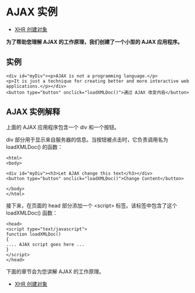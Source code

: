 
# AJAX 实例


*   [XHR 创建对象](/ajax/ajax_xmlhttprequest_create.asp "AJAX - 创建 XMLHttpRequest 对象")

**为了帮助您理解 AJAX 的工作原理，我们创建了一个小型的 AJAX 应用程序。**

## 实例

```
<div id="myDiv"><p>AJAX is not a programming language.</p>
<p>It is just a technique for creating better and more interactive web applications.</p></div>
<button type="button" onclick="loadXMLDoc()">通过 AJAX 改变内容</button>

```

## AJAX 实例解释

上面的 AJAX 应用程序包含一个 div 和一个按钮。

div 部分用于显示来自服务器的信息。当按钮被点击时，它负责调用名为 loadXMLDoc() 的函数：

```
<html>
<body>

<div id="myDiv"><h3>Let AJAX change this text</h3></div>
<button type="button" onclick="loadXMLDoc()">Change Content</button>

</body>
</html>

```

接下来，在页面的 head 部分添加一个 &lt;script&gt; 标签。该标签中包含了这个 loadXMLDoc() 函数：

```
<head>
<script type="text/javascript">
function loadXMLDoc()
{
.... AJAX script goes here ...
}
</script>
</head>

```

下面的章节会为您讲解 AJAX 的工作原理。


*   [XHR 创建对象](/ajax/ajax_xmlhttprequest_create.asp "AJAX - 创建 XMLHttpRequest 对象")

